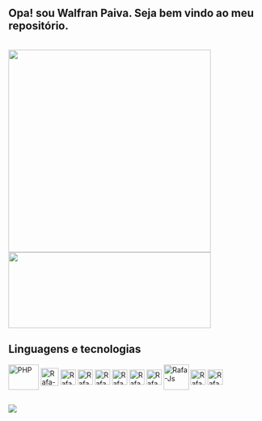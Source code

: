 ## Opa! sou Walfran Paiva. Seja bem vindo ao meu repositório.
<br>
<div  style="display: inline_block;">
<img  width="400em" src="https://github-readme-stats-sigma-five.vercel.app/api?username=walfranp&show_icons=true&theme=tokyonight"/>
<img height="150em" width="400em" src="https://github-readme-stats-sigma-five.vercel.app/api/top-langs/?username=walfranp&layout=compact&theme=tokyonight"/>
</div>

## Linguagens e tecnologias
<div style="display: inline_block">
  <img align="center" alt="PHP" height="50" width="60" src="https://cdn.jsdelivr.net/gh/devicons/devicon/icons/php/php-original.svg">
  <img align="center" alt="Rafa-Js" height="35" width="35" src="https://cdn.jsdelivr.net/gh/devicons/devicon/icons/csharp/csharp-original.svg">
  <img align="center" alt="Rafa-Js" height="30" width="30" src="https://cdn.jsdelivr.net/gh/devicons/devicon/icons/javascript/javascript-original.svg">
  <img align="center" alt="Rafa-Js" height="30" width="30" src="https://cdn.jsdelivr.net/gh/devicons/devicon/icons/typescript/typescript-original.svg">
  <img align="center" alt="Rafa-Js" height="30" width="30" src="https://cdn.jsdelivr.net/gh/devicons/devicon/icons/angularjs/angularjs-original.svg">
  <img align="center" alt="Rafa-Js" height="30" width="30" src="https://cdn.jsdelivr.net/gh/devicons/devicon/icons/vuejs/vuejs-original.svg">
  <img align="center" alt="Rafa-Js" height="30" width="30" src="https://cdn.jsdelivr.net/gh/devicons/devicon/icons/html5/html5-original.svg">
  <img align="center" alt="Rafa-Js" height="30" width="30" src="https://cdn.jsdelivr.net/gh/devicons/devicon/icons/css3/css3-original.svg">
  <img align="center" alt="Rafa-Js" height="50" width="50" src="https://cdn.jsdelivr.net/gh/devicons/devicon/icons/docker/docker-original.svg">
  <img align="center" alt="Rafa-Js" height="30" width="30" src="https://cdn.jsdelivr.net/gh/devicons/devicon/icons/laravel/laravel-plain.svg">
  <img align="center" alt="Rafa-Js" height="30" width="30" src="https://cdn.jsdelivr.net/gh/devicons/devicon/icons/linux/linux-original.svg">
</div>

##

<div>
<a href="https://www.linkedin.com/in/walfranp" target="_blank"><img src="https://img.shields.io/badge/-LinkedIn-%230077B5?style=for-the-badge&logo=linkedin&logoColor=white" target="_blank"></a>
</div>

